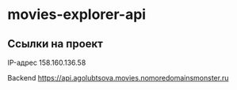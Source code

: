 # movies-explorer-api

## Ссылки на проект

IP-адрес 158.160.136.58

Backend https://api.agolubtsova.movies.nomoredomainsmonster.ru
